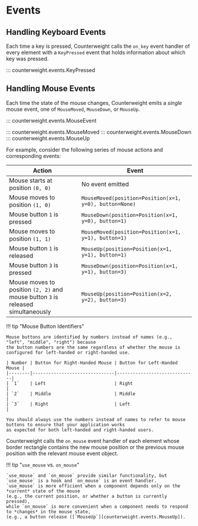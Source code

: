 # Events

## Handling Keyboard Events

Each time a key is pressed,
Counterweight calls the `on_key` event handler
of every element with a `KeyPressed` event that holds
information about which key was pressed.

::: counterweight.events.KeyPressed


## Handling Mouse Events

Each time the state of the mouse changes,
Counterweight emits a _single_ mouse event,
one of `MouseMoved`, `MouseDown`, or `MouseUp`.

::: counterweight.events.MouseEvent

::: counterweight.events.MouseMoved
::: counterweight.events.MouseDown
::: counterweight.events.MouseUp

For example, consider the following series of mouse actions and corresponding events:

| Action                                                                           | Event                                                  |
|----------------------------------------------------------------------------------|--------------------------------------------------------|
| Mouse starts at position `(0, 0)`                                                | No event emitted                                       |
| Mouse moves to position `(1, 0)`                                                 | `MouseMoved(position=Position(x=1, y=0), button=None)` |
| Mouse button `1` is pressed                                                      | `MouseDown(position=Position(x=1, y=0), button=1)`     |
| Mouse moves to position `(1, 1)`                                                 | `MouseMoved(position=Position(x=1, y=1), button=1)`    |
| Mouse button `1` is released                                                     | `MouseUp(position=Position(x=1, y=1), button=1)`       |
| Mouse button `3` is pressed                                                      | `MouseDown(position=Position(x=1, y=1), button=3)`     |
| Mouse moves to position `(2, 2)` and mouse button `3` is released simultaneously | `MouseUp(position=Position(x=2, y=2), button=3)`       |

!!! tip "Mouse Button Identifiers"

    Mouse buttons are identified by numbers instead of names (e.g., "left", "middle", "right") because
    the button numbers are the same regardless of whether the mouse is configured for left-handed or right-handed use.

    | Number | Button for Right-Handed Mouse | Button for Left-Handed Mouse |
    |--------|-------------------------------|------------------------------|
    | `1`    | Left                          | Right                        |
    | `2`    | Middle                        | Middle                       |
    | `3`    | Right                         | Left                         |

    You should always use the numbers instead of names to refer to mouse buttons to ensure that your application works
    as expected for both left-handed and right-handed users.

Counterweight calls the
`on_mouse` event handler of each element whose border rectangle
contains the new mouse position or the previous mouse position
with the relevant mouse event object.

!!! tip "`use_mouse` vs. `on_mouse`"

    `use_mouse` and `on_mouse` provide similar functionality, but `use_mouse` is a hook and `on_mouse` is an event handler.
    `use_mouse` is more efficient when a component depends only on the *current* state of the mouse
    (e.g., the current position, or whether a button is currently pressed),
    while `on_mouse` is more convenient when a component needs to respond to *changes* in the mouse state,
    (e.g., a button release ([`MouseUp`][counterweight.events.MouseUp]).
